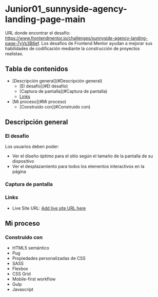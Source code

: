 # Junior01_sunnyside-agency-landing-page-main


URL donde encontrar el desafío: https://www.frontendmentor.io/challenges/sunnyside-agency-landing-page-7yVs3B6ef. Los desafíos de Frontend Mentor ayudan a mejorar sus habilidades de codificación mediante la construcción de proyectos realistas.

## Tabla de contenidos

- [Descripción general](#Descripción general)
  - [El desafío](#El desafío)
  - [Captura de pantalla](#Captura de pantalla)
  - [Links](#links)
- [Mi proceso](#Mi proceso)
  - [Construido con](#Construido con)  



## Descripción general

### El desafío

Los usuarios deben poder:

- Ver el diseño óptimo para el sitio según el tamaño de la pantalla de su dispositivo
- Ver el desplazamiento para todos los elementos interactivos en la página

### Captura de pantalla



### Links

- Live Site URL: [Add live site URL here](https://your-live-site-url.com)

## Mi proceso

### Construido con

- HTML5 semántico
- Pug
- Propiedades personalizadas de CSS
- SASS
- Flexbox
- CSS Grid
- Mobile-first workflow
- Gulp
- Javascript

